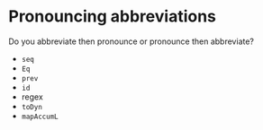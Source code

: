 # Pronouncing abbreviations

Do you abbreviate then pronounce or pronounce then abbreviate?

* `seq`
* `Eq`
* `prev`
* `id`
* regex
* `toDyn`
* `mapAccumL`
